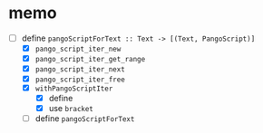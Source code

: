 memo
====

* [ ] define `pangoScriptForText :: Text -> [(Text, PangoScript)]`
	+ [x] `pango_script_iter_new`
	+ [x] `pango_script_iter_get_range`
	+ [x] `pango_script_iter_next`
	+ [x] `pango_script_iter_free`
	+ [x] `withPangoScriptIter`
		- [x] define
		- [x] use `bracket`
	+ [ ] define `pangoScriptForText`
